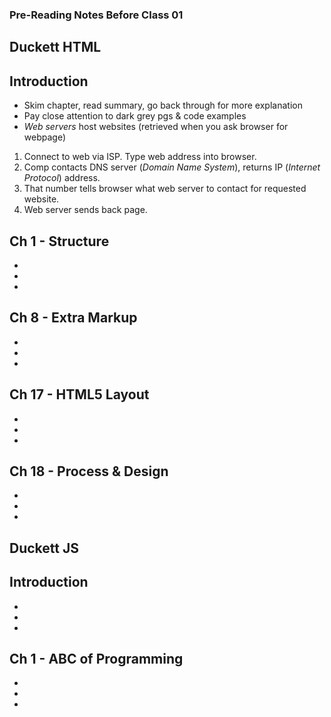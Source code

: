 ### Pre-Reading Notes Before Class 01


## **Duckett HTML**

## Introduction
- Skim chapter, read summary, go back through for more explanation
- Pay close attention to dark grey pgs &amp; code examples
- *Web servers* host websites (retrieved when you ask browser for webpage)

1. Connect to web via ISP. Type web address into browser.
2. Comp contacts DNS server (*Domain Name System*), returns IP (*Internet Protocol*) address.
3. That number tells browser what web server to contact for requested website.
4. Web server sends back page. 

## Ch 1 - Structure
- 
- 
- 

## Ch 8 - Extra Markup
- 
- 
- 

## Ch 17 - HTML5 Layout
- 
- 
- 

## Ch 18 - Process & Design
- 
- 
- 

## **Duckett JS**

## Introduction
- 
- 
- 

## Ch 1 - ABC of Programming
- 
- 
- 